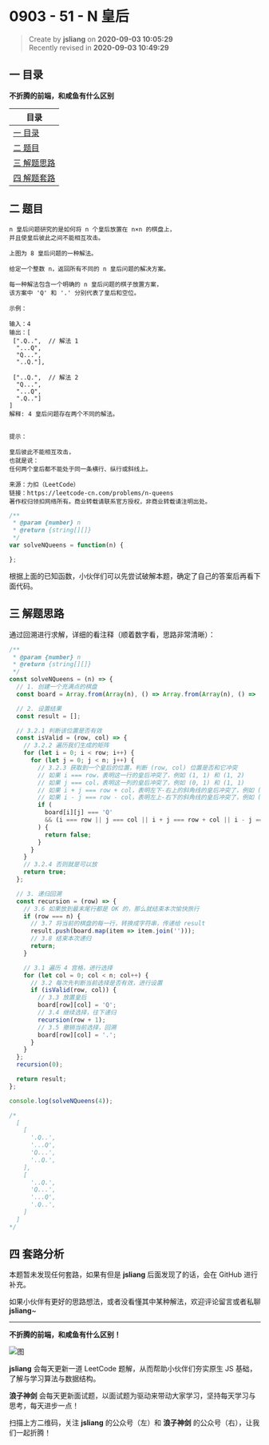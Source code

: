 0903 - 51 - N 皇后
===

> Create by **jsliang** on **2020-09-03 10:05:29**  
> Recently revised in **2020-09-03 10:49:29**

## 一 目录

**不折腾的前端，和咸鱼有什么区别**

| 目录 |
| --- |
| [一 目录](#chapter-one) |
| [二 题目](#chapter-two) |
| [三 解题思路](#chapter-three) |
| [四 解题套路](#chapter-four) |

## 二 题目



```
n 皇后问题研究的是如何将 n 个皇后放置在 n×n 的棋盘上，
并且使皇后彼此之间不能相互攻击。

上图为 8 皇后问题的一种解法。

给定一个整数 n，返回所有不同的 n 皇后问题的解决方案。

每一种解法包含一个明确的 n 皇后问题的棋子放置方案，
该方案中 'Q' 和 '.' 分别代表了皇后和空位。

示例：

输入：4
输出：[
 [".Q..",  // 解法 1
  "...Q",
  "Q...",
  "..Q."],

 ["..Q.",  // 解法 2
  "Q...",
  "...Q",
  ".Q.."]
]
解释: 4 皇后问题存在两个不同的解法。
 

提示：

皇后彼此不能相互攻击，
也就是说：
任何两个皇后都不能处于同一条横行、纵行或斜线上。

来源：力扣（LeetCode）
链接：https://leetcode-cn.com/problems/n-queens
著作权归领扣网络所有。商业转载请联系官方授权，非商业转载请注明出处。
```

```js
/**
 * @param {number} n
 * @return {string[][]}
 */
var solveNQueens = function(n) {

};
```

根据上面的已知函数，小伙伴们可以先尝试破解本题，确定了自己的答案后再看下面代码。

## 三 解题思路



通过回溯进行求解，详细的看注释（顺着数字看，思路非常清晰）：

```js
/**
 * @param {number} n
 * @return {string[][]}
 */
const solveNQueens = (n) => {
  // 1. 创建一个充满点的棋盘
  const board = Array.from(Array(n), () => Array.from(Array(n), () => '.'));

  // 2. 设置结果
  const result = [];

  // 3.2.1 判断该位置是否有效
  const isValid = (row, col) => {
    // 3.2.2 遍历我们生成的矩阵
    for (let i = 0; i < row; i++) {
      for (let j = 0; j < n; j++) {
        // 3.2.3 获取到一个皇后的位置，判断 (row, col) 位置是否和它冲突
        // 如果 i === row，表明这一行的皇后冲突了，例如 (1, 1) 和 (1, 2)
        // 如果 j === col，表明这一列的皇后冲突了，例如 (0, 1) 和 (1, 1)
        // 如果 i + j === row + col，表明左下-右上的斜角线的皇后冲突了，例如 (2, 1) 和 (1, 2)
        // 如果 i - j === row - col，表明左上-右下的斜角线的皇后冲突了，例如 (1, 1) 和 (2, 2)
        if (
          board[i][j] === 'Q'
          && (i === row || j === col || i + j === row + col || i - j === row - col)
        ) {
          return false;
        }
      }
    }
    // 3.2.4 否则就是可以放
    return true;
  };

  // 3. 递归回溯
  const recursion = (row) => {
    // 3.6 如果放到最末尾行都是 OK 的，那么就结束本次愉快旅行
    if (row === n) {
      // 3.7 将当前的棋盘的每一行，转换成字符串，传递给 result
      result.push(board.map(item => item.join('')));
      // 3.8 结束本次递归
      return;
    }

    // 3.1 遍历 4 宫格，进行选择
    for (let col = 0; col < n; col++) {
      // 3.2 每次先判断当前选择是否有效，进行设置
      if (isValid(row, col)) {
        // 3.3 放置皇后
        board[row][col] = 'Q';
        // 3.4 继续选择，往下递归
        recursion(row + 1);
        // 3.5 撤销当前选择，回溯
        board[row][col] = '.';
      }
    }
  };
  recursion(0);

  return result;
};

console.log(solveNQueens(4));

/*
  [
    [
      '.Q..',
      '...Q',
      'Q...',
      '..Q.',
    ],
    [
      '..Q.',
      'Q...',
      '...Q',
      '.Q..',
    ]
  ]
*/
```

## 四 套路分析



本题暂未发现任何套路，如果有但是 **jsliang** 后面发现了的话，会在 GitHub 进行补充。

如果小伙伴有更好的思路想法，或者没看懂其中某种解法，欢迎评论留言或者私聊 **jsliang**~

---

**不折腾的前端，和咸鱼有什么区别！**

![图](https://github.com/LiangJunrong/document-library/blob/master/public-repertory/img/z-index-small.png?raw=true)

**jsliang** 会每天更新一道 LeetCode 题解，从而帮助小伙伴们夯实原生 JS 基础，了解与学习算法与数据结构。

**浪子神剑** 会每天更新面试题，以面试题为驱动来带动大家学习，坚持每天学习与思考，每天进步一点！

扫描上方二维码，关注 **jsliang** 的公众号（左）和 **浪子神剑** 的公众号（右），让我们一起折腾！

